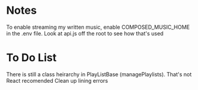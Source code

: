 # Notes
To enable streaming my written music, enable COMPOSED_MUSIC_HOME in the .env file.
Look at api.js off the root to see how that's used

# To Do List

There is still a class heirarchy in PlayListBase (managePlaylists).  That's not React recomended
Clean up lining errors



